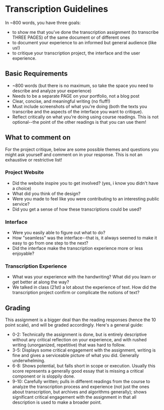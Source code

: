 # Transcription Guidelines
In ~800 words, you have three goals:
- to show me that you've done the transcription assignment (to transcribe THREE PAGES) of the same document or of different ones
- to document your experience to an informed but general audience (like us!)
- to critique your transcription project, the interface and the user experience.

## Basic Requirements
- ~800 words (but there is no maximum, so take the space you need to describe and analyze your experience)
- Needs to be a separate PAGE on your portfolio, not a blog post
- Clear, concise, and meaningful writing (no fluff!)
- Must include screenshots of what you're doing (both the texts you transcribe and the aspects of the interface you want to critique).
- Reflect critically on what you're doing using course readings. This is not optional--the point of the other readings is that you can use them!


## What to comment on
For the project critique, below are some possible themes and questions you might ask yourself and comment on in your response. This is not an exhaustive or restrictive list!

### Project Website
- Did the website inspire you to get involved? (yes, i know you didn't have a choice)
- What did you think of the design?
- Were you made to feel like you were contributing to an interesting public service?
- Did you get a sense of how these transcriptions could be used?

### Interface
- Were you easily able to figure out what to do?
- How "seamless" was the interface--that is, it always seemed to make it easy to go from one step to the next?
- Did the interface make the transcription experience more or less enjoyable?

### Transcription Experience
- What was your experience with the handwriting? What did you learn or get better at along the way?
- We talked in class (21st) a lot about the experience of text. How did the transcription project confirm or complicate the notions of text?



## Grading
This assignment is a bigger deal than the reading responses (hence the 10 point scale), and will be graded accordingly. Here's a general guide:

- 0-2: Technically the assignment is done, but is entirely descriptive without any critical reflection on your experience, and with rushed writing (unorganized, repetitive) that was hard to follow.
- 3-5: Displays some critical engagement with the assignment, writing is fine and gives a serviceable picture of what you did. Generally underwhelming.
- 6-8: Shows potential, but falls short in scope or execution. Usually this score represents a generally good essay that is missing a critical component or is sloppily done.
- 9-10: Carefully written; pulls in different readings from the course to analyze the transcription process and experience (not just the ones about transcription, but archives and algorithms generally); shows significant critical engagement with the assignment in that all description is used to make a broader point.
